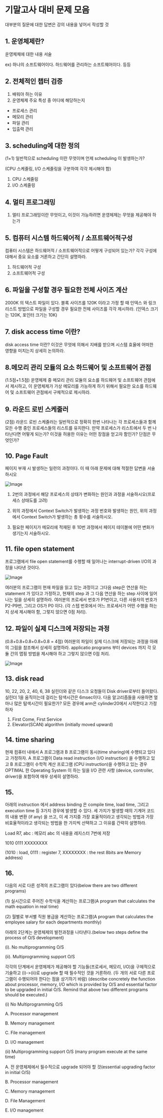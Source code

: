 # 기말고사 대비 문제 모음

대부분의 질문에 대한 답변은 강의 내용을 넣어서 작성할 것

## 1. 운영체제란?

운영체체에 대한 내용 서술

ex) 하나의 소프트웨어이다. 하드웨어를 관리하는 소프트웨어이다. 등등

## 2. 전체적인 챕터 검증

1. 배워야 하는 이유
2. 운영체제 주요 특성 중 어디에 해당하는지

- 프로세스 관리
- 메모리 관리
- 파일 관리
- 입출력 관리

## 3. scheduling에 대한 정의

(1+1) 일반적으로 scheduling 이란 무엇이며 언제 scheduling 이 발생하는가? 

(CPU 스케줄링, I/O 스케줄링을 구분하여 각각 제시해야 함)

1. CPU 스케줄링
2. I/O 스케줄링

## 4. 멀티 프로그래밍

1) 멀티 프로그래밍이란 무엇이고, 이것이 가능하려면 운영체제는 무엇을 제공해야 하는가

## 5. 컴퓨터 시스템 하드웨어적 / 소프트웨어적구성

컴퓨터 시스템은 하드웨어적 / 소프트웨어적으로 어떻게 구성되어 있는가? 각각 구성에 대해서 중요 요소를 거론하고 간단히 설명하라.

1. 하드웨어적 구성
2. 소프트웨어적 구성

## 6. 파일을 구성할 경우 필요한 전체 사이즈 계산

2000K 의 텍스트 파일이 있다. 블록 사이즈를 120K 이라고 가정 할 때 인덱스 와 링크 리스트 방법으로 파일을 구성할 경우 필요한 전체 사이즈를 각각 제시하라. (인덱스 크기는 120K, 포인터 크기는 10K)

## 7. disk access time 이란?

disk access time 이란? 이것은 무엇에 의해서 지배를 받으며 시스템 효율에 어떠한 영향을 미치는지 상세히 논의하라.

## 8.메모리 관리 모듈의 요소 하드웨어 및 소프트웨어 관점

(1.5점+1.5점) 운영체제 중 메모리 관리 모듈의 요소를 하드웨어 및 소프트웨어 관점에서 제시하고, 이 운영체제가 가상 메모리를 가능하게 하기 위해서 필요한 요소를 하드웨어 및 소프트웨어 관점에서 구체적으로 제시하라.

## 9. 라운드 로빈 스케줄러

(2점) 라운드 로빈 스케줄러는 일반적으로 정확히 한번 나타나는 각 프로세스들과 함께 모든 수행 중인 프로세스들의 리스트를 유지한다. 만약 프로세스가 리스트에서 두 번 나타난다면 어떻게 되는가? 이것을 허용한 이유는 어떤 장점을 얻고자 함인가? 단점은 무엇인가?

## 10. Page Fault

페이지 부재 시 발생하는 일련의 과정이다. 이 때 아래 문제에 대해 적절한 답변을 서술하시오

![Image](https://github.com/fkdl0048/ToDo/assets/84510455/a404afa9-e53a-4905-bc32-3cd38940853b)

1. 2번의 과정에서 해당 프로세스의 상태가 변화하는 원인과 과정을 서술하시오(프로세스 상태도를 고려)

2. 위의 과정에서 Context Switch가 발생하는 과정 번호와 발생하는 원인, 위의 과정에서 Context Switch가 발생하는 총 횟수를 서술하시오.

3. 필요한 페이지가 메모리에 적재된 후 10번 과정에서 페이지 테이블에 어떤 변화가 생기는지 서술하시오.

## 11. file open statement

프로그램에서 file open statement를 수행할 때 일어나는 interrupt-driven I/O의 과정을 나타낸 것이다.

![Image](https://github.com/fkdl0048/ToDo/assets/84510455/02f1744f-18e3-44df-af93-4f0bec0ebeea)

여러분의 프로그램이 현재 파일을 읽고 있는 과정이고 그다음 step은 연산을 하는 statement 가 있다고 가정하고, 현재의 step 과 그 다음 연산을 하는 step 사이에 일어나는 일을 상세히 설명하라. 여러분의 프로세서 번호가 P1번이고, 다른 사용자의 번호가 P2-P9번, 그리고 OS가 P0 이다. (각 스텝 번호에서 어느 프로세서가 어떤 수행을 하는지 상세 제시해야 함, 그렇지 않으면 0점 처리).

## 12. 파일이 실제 디스크에 저장되는 과정

(0.8+0.8+0.8+0.8+0.8 = 4점) 여러분의 파일이 실제 디스크에 저장되는 과정을 아래의 그림을 참조해서 상세히 설명하라. applicatio programs 부터 devices 까지 각 모듈 간의 맵핑 방법을 제시해야 하고 그렇지 않으면 0점 처리.

![Image](https://github.com/fkdl0048/ToDo/assets/84510455/d6fcc915-0161-4be1-8830-003e8abc8242)

## 13. disk read

10, 22, 20, 2, 40, 6, 38 실린더와 같은 디스크 요청들이 Disk driver로부터 들어왔다. 실린더 1을 움직이는데 걸리는 탐색시간은 6msec이다. 다음 알고리즘들을 사용하면 얼마나 많은 탐색시간이 필요한가? 모든 경우에 arm은 cylinder20에서 시작한다고 가정하자

1. First Come, First Service
2. Elevator(SCAN) algorithm (initially moved upward)


## 14. time sharing

현재 컴퓨터 내에서 A 프로그램과 B 프로그램이 동시(time sharing)에 수행되고 있다고 가정하자. A 프로그램이 Data read instruction (I/O instruction) 을 수행하고 있고 B 프로그램이 수학적 계산 프로그램 (CPU instruction)을 수행하고 있는 경우 OPTIMAL 한 Operating System 이 하는 일을 I/O 관련 사항 (device, controller, driver)을 포함하여 매우 상세히 설명하라.

## 15. 

아래의 instruction 에서 address binding 은 compile time, load time, 그리고 execution time 등 3가지 경우에 발생할 수 있다. 세 가지가 발생할 때의 기계어 코드의 내용 변환 (if any) 을 쓰고, 이 세 가지중 가장 효율적이라고 생각되는 방법과 가장 비효율적이라고 생각되는 방법을 한 가지씩 선택하고 그 이유를 간략히 설명하라.

Load R7, abc : 메모리 abc 의 내용을 레지스터 7번에 저장

1010 0111 XXXXXXXX

(1010 : load, 0111 : register 7, XXXXXXXX : the rest 8bits are Memory address)

## 16. 

다음의 서로 다른 성격의 프로그램이 있다(below there are two different programs)

(1) 실시간으로 주어진 수학식을 계산하는 프로그램(A program that calculates the math equation in real time)

(2) 월별로 부서별 직원 봉급을 계산하는 프로그램(A program that calculates the employee salary for each departments monthly)

아래의 2단계는 운영체제의 발전과정을 나타낸다.(below two steps define the process of O/S development)

(i). No multiprogramming O/S

(ii). Multiprogramming support O/S

각각의 단계에서 운영체제가 제공해야 할 기능들(프로세서, 메모리, I/O)을 구체적으로 기술하고 (i)->(ii)로 upgrade 할 때 필수적인 것을 거론하라. (두 개의 서로 다른 프로그램이 수행되어야 한다는 점을 상기하기 바람)
(describe concretely the function about processor, memory, I/O which is provided by O/S and essential factor to be upgraded in initial O/S. Remind that above two different programs should be executed.)

(i) No Multiprogramming O/S

A. Processor management

B. Memory management

C. File management

D. I/O management

(ii) Multiprogramming support O/S (many program execute at the same time)

A. 전 운영체제에서 필수적으로 upgrade 되어야 할 것(essential upgrading factor in initial O/S)

B. Processor management

C. Memory management

D. File Management

E. I/O management